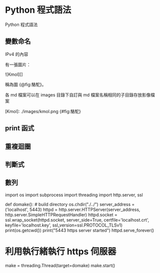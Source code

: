 Python 程式語法
===

Python 程式語法

變數命名
---

IPv4 的內容

有一張圖片：

![Kmol][]

稱為圖 {@fig:駱駝}。

各 md 檔案可以在 images 目錄下自訂與 md 檔案名稱相同的子目錄存放影像檔案

[Kmol]: ./images/kmol.png {#fig:駱駝}

print 函式
---

重複迴圈
---

判斷式
---

數列
---

import os
import subprocess
import threading
import http.server, ssl

def domake():
    # build directory
    os.chdir("./../")
    server_address = ('localhost', 5443)
    httpd = http.server.HTTPServer(server_address, http.server.SimpleHTTPRequestHandler)
    httpd.socket = ssl.wrap_socket(httpd.socket,
                                   server_side=True,
                                   certfile='localhost.crt',
                                   keyfile='localhost.key',
                                   ssl_version=ssl.PROTOCOL_TLSv1)
    print(os.getcwd())
    print("5443 https server started")
    httpd.serve_forever()

# 利用執行緒執行 https 伺服器
make = threading.Thread(target=domake)
make.start()
